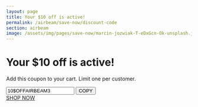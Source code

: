 ```yaml
---
layout: page
title: Your $10 off is active!
permalink: /airbeam/save-now/discount-code
section: airbeam
image: /assets/img/pages/save-now/marcin-jozwiak-T-eDxGcn-Ok-unsplash.jpg
---
```


<div class="conversion-form save-now">
  <div class="conversion-form__container save-now__container">
    <h1 class="conversion-form__heading heading heading--conversion">Your $10 off is active!</h1>
    <p class="conversion-form__paragraph">Add this coupon to your cart. Limit one per customer.</p>
    <div class="discount-code">
      <input type="text" readonly value="10$OFFAIRBEAM3" class="discount-code__input js--discount-code" />
      <button onClick="copyToClipboard()" class="js--copy-button button button--secondary discount-code__button">COPY</button>
    </div>
    <a href="/airbeam/buy-it-now" class="button button--cta input--full-width js--show-code">SHOP NOW</a>
  </div>
</div>

<script defer type="text/javascript" src="/assets/js/copy-code.js"></script>
